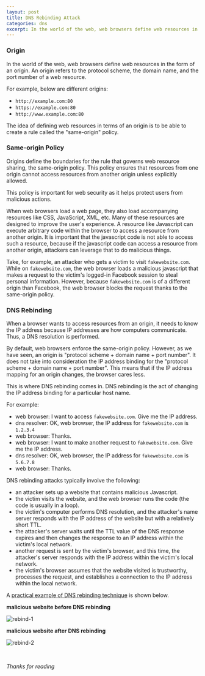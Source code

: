 ```yaml
---
layout: post
title: DNS Rebinding Attack
categories: dns
excerpt: In the world of the web, web browsers define web resources in the form of an origin. An origin refers to the protocol scheme, the domain name, and the port number of a web resource. The idea of defining web resources in terms of an origin is to be able to create a rule called the "same-origin" policy.
---
```


### Origin
In the world of the web, web browsers define web resources in the form of an origin. An origin refers to the protocol scheme, the domain name, and the port number of a web resource.

For example, below are different origins:
- `http://example.com:80`
- `https://example.com:80`
- `http://www.example.com:80`

The idea of defining web resources in terms of an origin is to be able to create a rule called the "same-origin" policy.

### Same-origin Policy
Origins define the boundaries for the rule that governs web resource sharing, the same-origin policy. This policy ensures that resources from one origin cannot access resources from another origin unless explicitly allowed.

This policy is important for web security as it helps protect users from malicious actions.

When web browsers load a web page, they also load accompanying resources like CSS, JavaScript, XML, etc. Many of these resources are designed to improve the user's experience. A resource like Javascript can execute arbitrary code within the browser to access a resource from another origin. It is important that the javascript code is not able to access such a resource, because if the javascript code can access a resource from another origin, attackers can leverage that to do malicious things.

Take, for example, an attacker who gets a victim to visit `fakewebsite.com`. While on `fakewebsite.com`, the web browser loads a malicious javascript that makes a request to the victim's logged-in Facebook session to steal personal information. However, because `fakewebsite.com` is of a different origin than Facebook, the web browser blocks the request thanks to the same-origin policy.

### DNS Rebinding
When a browser wants to access resources from an origin, it needs to know the IP address because IP addresses are how computers communicate. Thus, a DNS resolution is performed.

By default, web browsers enforce the same-origin policy. However, as we have seen, an origin is "protocol scheme + domain name + port number". It does not take into consideration the IP address binding for the "protocol scheme + domain name + port number". This means that if the IP address mapping for an origin changes, the browser cares less.

This is where DNS rebinding comes in. DNS rebinding is the act of changing the IP address binding for a particular host name.

For example:
- web browser: I want to access `fakewebsite.com`. Give me the IP address.
- dns resolver: OK, web browser, the IP address for `fakewebsite.com` is `1.2.3.4`
- web browser: Thanks.
- web browser: I want to make another request to `fakewebsite.com`. Give me the IP address.
- dns resolver: OK, web browser, the IP address for `fakewebsite.com` is `5.6.7.8`
- web browser: Thanks.

DNS rebinding attacks typically involve the following:
- an attacker sets up a website that contains malicious Javascript.
- the victim visits the website, and the web browser runs the code (the code is usually in a loop).
- the victim's computer performs DNS resolution, and the attacker's name server responds with the IP address of the website but with a relatively short TTL.
- the attacker's server waits until the TTL value of the DNS response expires and then changes the response to an IP address within the victim's local network.
- another request is sent by the victim's browser, and this time, the attacker's server responds with the IP address within the victim's local network.
- the victim's browser assumes that the website visited is trustworthy, processes the request, and establishes a connection to the IP address within the local network.

A [practical example of DNS rebinding technique](https://seedsecuritylabs.org/Labs_20.04/Networking/DNS/DNS_Rebinding/) is shown below.

**malicious website before DNS rebinding**

![rebind-1](https://github.com/iukadike/blog/assets/58455326/1787deb5-8443-457e-bea2-969f7d46c00f)

**malicious website after DNS rebinding**

![rebind-2](https://github.com/iukadike/blog/assets/58455326/16f6e7a5-aa84-405e-83cd-df9e3a8707a9)

<br>

_Thanks for reading_
